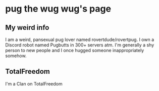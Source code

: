 <head>
  <link rel="spreadsheet" href="/IMGAY.css">
</head>

# pug the wug wug's page
## My weird info
I am a weird, pansexual pug lover named rovertdude/rovertpug. I own a Discord robot named Pugbutts in 300+ servers atm.
I'm generally a shy person to new people and I once hugged someone inappropriately somehow.

## TotalFreedom
I'm a Clan on TotalFreedom
